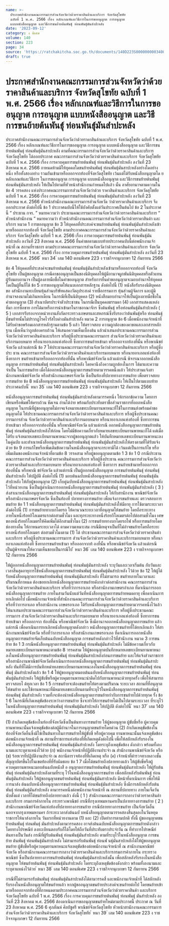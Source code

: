```yaml
---
name: >-
  ประกาศสำนักงานคณะกรรมการส่วนจังหวัดว่าด้วยราคาสินค้าและบริการ จังหวัดสุโขทัย
  ฉบับที่ 1 พ.ศ. 2566 เรื่อง หลักเกณฑ์และวิธีการในการขออนุญาต การอนุญาต
  แบบหนังสืออนุญาต และวิธีการขนย้ายต้นพันธุ์ ท่อนพันธุ์มันสำปะหลัง
date: '2023-09-12'
category: ง พิเศษ
volume: 140
section: 223
page: 34
source: 'https://ratchakitcha.soc.go.th/documents/140D223S0000000003400.pdf'
draft: true
---
```


# ประกาศสำนักงานคณะกรรมการส่วนจังหวัดว่าด้วยราคาสินค้าและบริการ จังหวัดสุโขทัย ฉบับที่ 1 พ.ศ. 2566 เรื่อง หลักเกณฑ์และวิธีการในการขออนุญาต การอนุญาต แบบหนังสืออนุญาต และวิธีการขนย้ายต้นพันธุ์ ท่อนพันธุ์มันสำปะหลัง

ประกาศสำนักงานคณะกรรมการส่วนจังหวัดว่าด้วยราคาสินค้าและบริการ จังหวัดสุโขทัย ฉบับที่ 1 พ.ศ. 2566 เรื่อง หลักเกณฑ์และวิธีการในการขออนุญาต การอนุญาต แบบหนังสืออนุญาต และวิธีการขนย้ายต้นพันธุ์ ท่อนพันธุ์มันสาปะหลัง ตามที่คณะกรรมการส่วนจังหวัดว่าด้วยราคาสินค้าและบริการ จังหวัดสุโขทัย ได้ออกประกาศ คณะกรรมการส่วนจังหวัดว่าด้วยราคาสินค้าและบริการ จังหวัดสุโขทัย ฉบับที่ 1 พ.ศ. 2566 เรื่อง การควบคุมการขนย้ายต้นพันธุ์ ท่อนพันธุ์มันสำปะหลัง ลงวันที่ 23 สิงหาคม พ.ศ. 2566 กาหนดห้ามมิให้บุคคลใดขนย้ายต้นพันธุ์ ท่อนพันธุ์มันสาปะหลังอย่างใดอย่างหนึ่ง หรือทั้งสองอย่าง รวมกันเข้ามาหรือออกจากท้องที่จังหวัดสุโขทัย เว้นแต่ได้รับหนังสืออนุญาตโด ยหลักเกณฑ์และวิธีการ ในการขออนุญาต การอนุญาต แบบหนังสืออนุญาต และวิธีการขนย้ายต้นพันธุ์ ท่อนพันธุ์มันสาปะหลัง ให้เป็นไปตามที่หัวหน้าสำนักงานกำหนดไปแล้ว นั้น อาศัยอานาจตามความในข้อ 4 วรรคสอง แห่งประกาศคณะกรรมการส่วนจังหวัดว่าด้วย ราคาสินค้าและบริการ จังหวัดสุโขทัย ฉบับที่ 1 พ.ศ. 2566 เรื่อง การควบคุมการขนย้ายต้นพันธุ์ ท่อนพันธุ์มันสำปะหลัง ลงวันที่ 23 สิงหาคม พ.ศ. 2566 หัวหน้าสำนักงานคณะกรรมการส่วนจังหวัด ว่าด้วยราคาสินค้าและบริการ จึงออกประกาศ ดังต่อไปนี้ ข้อ 1 ประกาศฉบับนี้ให้ใช้บังคับตั้งแต่วันประกาศเป็นต้นไป ข้อ 2 ในประกาศนี้ “ ประธาน กจร. ” หมายความว่า ประธานคณะกรรมการส่วนจังหวัดว่าด้วยราคาสินค้าและบริการ “ หัวหน้าสำนักงาน ” หมายความว่า หัวหน้าสำนักงานคณะกรรมการส่วนจังหวัดว่าด้วยราคาสินค้า และบริการ หมวด 1 การขออนุญาต ข้อ 3 ให้บุคคลที่ประสงค์จะขนย้ายต้นพันธุ์ ท่อนพันธุ์มันสำปะหลังเข้ามาหรือออกจากท้องที่ จังหวัดสุโขทัย ตามประกาศคณะกรรมการส่วนจังหวัดว่าด้วยราคาสินค้าและบริการ จังหวัดสุโขทัย ฉบับที่ 1 พ.ศ. 2566 เรื่อง การควบคุมการขนย้ายต้นพันธุ์ ท่อนพันธุ์มันสำปะหลัง ลงวันที่ 23 สิงหาคม พ.ศ. 2566 ยื่นคำขอตามแบบท้ายประกาศฉบับนี้ต่อพนักงานเจ้าหน้าที่ ณ สถานที่ราชการ ตามประกาศคณะกรรมการส่วนจังหวัดว่าด้วยราคาสินค้าและบริการ จังหวัดสุโขทัย ฉบับที่ 1 พ.ศ. 2566 เรื่อง การควบคุมการขนย้ายต้นพันธุ์ ท่อนพันธุ์มันสำปะหลัง ลงวันที่ 23 สิงหาคม พ.ศ. 2566 ้ หนา 34 ่ เลม 140 ตอนพิเศษ 223 ง ราชกิจจานุเบกษา 12 กันยายน 2566

ข้อ 4 ให้บุคคลที่ประสงค์จะขนย้ายต้นพันธุ์ ท่อนพันธุ์มันสำปะหลังเข้ามาหรือออกจากท้องที่ จังหวัดสุโขทัย เป็นผู้ขออนุญาต กรณีคาขออนุญาตเป็นของนิติบุคคลให้ผู้มีอานาจผูกพันนิติบุคคลหรือตัวแทนผู้รับมอบอานาจ เป็นผู้ลงลายมือชื่อในคำขออนุญาต สำหรับการยื่นคำขออนุญาตจะมอบอำนาจให้บุคคลใดเป็นผู้ยื่นก็ได้ ข้อ 5 การขออนุญาตให้แนบเอกสารหลักฐาน ดังต่อไปนี้ (1) หนังสือรับรองนิติบุคคลขอ งสำนักงานทะเบียนหุ้นส่วนบริษัทแสดงวัตถุประสงค์ รายชื่อกรรมการ หุ้นส่วนผู้จัดการ และผู้มีอำนาจลงนามไม่เกินหกเดือน ในกรณีที่เป็นนิติบุคคล (2) หนังสือมอบอำนาจให้เป็นผู้ลงลายมือชื่อในคำขออนุญาต (3) สำเนาบัตรประจำตัวประชาชน ในกรณีเป็นบุคคลธรรมดา (4) เอกสารแสดงแหล่งที่มา การซื้อขาย การได้มาหรือการนำเข้ามาในราชอาณาจักร ซึ่งต้นพันธุ์ หรือท่อนพันธุ์มันสำปะหลัง ( 5 ) เอกสารรับรองจากหน่วยงานสังกัดกระทรวงเกษตรและสหกรณ์ซึ่งรับรองว่าต้นพันธุ์หรือ ท่อนพันธุ์ที่ขนย้ายนั้นไม่ปรากฏโรคไวรัสใบด่างมันสำปะหลัง หมวด 2 การอนุญาต ข้อ 6 เมื่อพนักงานเจ้าหน้าที่ได้รับคำขอพร้อมเอกสารหลักฐานตามข้อ 5 แล้ว ให้ตรวจสอบ ความถูกต้องของคาขอและเอกสารหลักฐาน เมื่อเห็นว่าถูกต้องครบถ้วน ให้เสนอความเห็นเบื้องต้น แล้วนำเสนอประธานคณะกรรมการส่วนจังหวัดว่าด้วยราคาสินค้าและบริการ หรือผู้ซึ่งประธานคณะกรรมการ ส่วนจังหวัดว่าด้วยราคาสินค้าและบริการมอบหมาย หรือนายอาเภอแห่งท้องที่ ซึ่งทาการขนย้ายเข้ามา หรือออกจากท้องที่นั้น หรือพาณิชย์จังหวัด แล้วแต่กรณี ข้อ 7 ให้ประธานคณะกรรมการส่วนจังหวัดว่าด้วยราคาสินค้าและบริการ หรือผู้ซึ่งประ ธาน คณะกรรมการส่วนจังหวัดว่าด้วยราคาสินค้าและบริการมอบหมาย หรือนายอาเภอแห่งท้องที่ ซึ่งทาการ ขนย้ายเข้ามาหรือออกจากท้องที่นั้น หรือพาณิชย์จังหวัด แล้วแต่กรณี พิจารณาออกหนังสืออนุญาต การขนย้ายต้นพันธุ์ ท่อนพันธุ์มันสาปะหลัง โดยคานึงถึงความถูกต้องในการ ได้มาและความจำเป็น ในการขนย้าย เมื่อได้ออกหนังสืออนุญาตการขนย้ายตามวรรคหนึ่งแล้ว ให้ประสานแจ้งสานักงานพาณิชย์จังหวัด หรือสำนักงานเกษตรจังหวัด ซึ่งเป็นท้องที่ปลายทางการขนย้าย เพื่อตรวจสอบการขนย้าย ข้อ 8 หนังสืออนุญาตการขนย้ายต้นพันธุ์ ท่อนพันธุ์มันสาปะหลัง ให้เป็นไปตามแบบท้าย ประกาศฉบับนี้ ้ หนา 35 ่ เลม 140 ตอนพิเศษ 223 ง ราชกิจจานุเบกษา 12 กันยายน 2566

หนังสืออนุญาตการขนย้ายต้นพันธุ์ ท่อนพันธุ์มันสาปะหลังตามวรรคหนึ่ง ให้กรอกข้อความ โดยการเขียนหรือพิมพ์ให้ครบถ้วน ชัดเจน อ่านได้ง่าย พร้อมกับประทับตราชื่อส่วนราชการที่ออกหนังสือ อนุญาต ในกรณีที่ผู้ขออนุญาตไม่อาจแจ้งหมายเลขทะเบียนยานพาหนะที่ใช้ในการขนส่งพร้อมคำขออนุญาตได้ ให้ประธานคณะกรรมการส่วนจังหวัดว่าด้วยราคาสินค้าและบริการ หรือผู้ซึ่งประธานคณะกรรมการส่วน จังหวัดว่าด้วยราคาสินค้าและบริการมอบหมาย หรือนายอาเภอแห่งท้องที่ ซึ่งทาการขน ย้ายเข้ามา หรือออกจากท้องที่นั้น หรือพาณิชย์จังหวัด แล้วแต่กรณี ออกหนังสืออนุญาตการขนย้ายต้นพันธุ์ ท่อนพันธุ์มันสาปะหลังให้ก่อน โดยไม่มีข้อความเกี่ยวกับหมายเลขทะเบียนยานพาหนะก็ได้ แต่เมื่อได้รับ แจ้งหมายเลขทะเบียนยานพาหนะจากผู้ขออนุญาตแล้ว ให้บันทึกหมายเลขทะเบียนยานพาหนะลงในคู่ฉบับ และสำเนาหนังสืออนุญาตการขนย้ายต้นพันธุ์ ท่อนพันธุ์มันสำปะหลังให้ตรงตามที่ได้รับแจ้งด้วย ข้อ 9 การแก้ไขหรือเพิ่มเติมข้อความในหนังสืออนุญาตจะกระทามิได้ เว้นแต่เป็นการแก้ไข หรือเพิ่มเติมของพนักงานเจ้าหน้าที่ตามข้อ 8 วรรคสาม หรือผู้ขออนุญาตตามข้อ 1 3 ข้อ 1 0 กรณีประธานคณะกรรมการส่วนจังหวัดว่าด้วยราคาสินค้าและบริการ หรือผู้ซึ่งประธาน คณะกรรมการส่วนจังหวัดว่าด้วยราคาสินค้าและบริการมอบหมาย หรือนายอาเภอแห่งท้องที่ ซึ่งทาการ ขนย้ายเข้ามาหรือออกจากท้องที่นั้น หรือพาณิ ชย์จังหวัด แล้วแต่กรณี เป็นผู้ออกหนังสืออนุญาต การขนย้ายต้นพันธุ์ ท่อนพันธุ์มันสำปะหลัง ให้ปฏิบัติ ดังต่อไปนี้ (1) มอบต้นฉบับหนังสืออนุญาตการขนย้ายต้นพันธุ์ ท่อนพันธุ์มันสำปะหลัง ให้กับผู้ขออนุญาต (2) เก็บคู่ฉบับหนังสืออนุญาตการขนย้ายต้นพันธุ์ ท่อนพันธุ์มันสาปะหลัง ไว้ที่หน่วยงาน ซึ่งเป็นผู้ดำเนินการออกหนังสืออนุญาตการขนย้ายต้นพันธุ์ ท่อนพันธุ์มันสำปะหลัง ( 3 ) ส่งสาเนาหนังสืออนุญาตการขนย้ายต้นพันธุ์ ท่อนพันธุ์มันสาปะหลัง ให้กับสานักงาน พาณิชย์จังหวัด หรือสานักงานเกษตรจังหวัด ซึ่งเป็นท้องที่ ปลายทางการขนย้าย เพื่อแจ้งการขนย้ายและ ตรวจสอบการขนย้าย ข้อ 1 1 หนังสืออนุญาตการขนย้ายต้นพันธุ์ ท่อนพันธุ์มันสำปะหลังให้มีอายุ การใช้ตามระยะเวลา ดังต่อไปนี้ (1) การขนย้ายทางบกโดยรถ ให้คานวณระยะเวลาที่อนุญาตให้ขนย้าย โดยถือระยะทาง ภายในหนึ่งร้อยกิโลเมตรแรกต่อสามชั่วโมง และทุกระยะทางหนึ่งร้อยกิโลเมตรต่อไปต่อสามชั่วโมง เศษของหนึ่งร้อยกิโลเมตรให้คิดเพิ่มได้อีกสามชั่วโมง (2) การขนย้ายทางบกโดยรถไฟ หรือการขนย้ายโดยช่องทางอื่น ให้กาหนดระยะเวลาได้ ตามความเหมาะสม กรณีมีเหตุจาเป็นที่ไม่อำจขนย้ายโดยถือระยะทางหนึ่งร้อยกิโลเมตร ต่อสามชั่วโมงตาม (1) ได้ ประธานคณะกรรมการส่วนจังหวัดว่าด้วยราคาสินค้าและบริการ หรือผู้ซึ่งประธานคณะกรรมการ ส่วนจังหวัดว่าด้วยราคาสินค้าและบริการมอบหมาย หรือนายอาเภอแห่งท้องที่ ซึ่งทาการขนย้ายเข้ามา หรือออกจากท้ องที่นั้น หรือพาณิชย์จังหวัด แล้วแต่กรณี เป็นผู้พิจารณาให้ความเห็นชอบเป็นกรณีไป ้ หนา 36 ่ เลม 140 ตอนพิเศษ 223 ง ราชกิจจานุเบกษา 12 กันยายน 2566

ให้ผู้ออกหนังสืออนุญาตการขนย้ายต้นพันธุ์ ท่อนพันธุ์มันสาปะหลัง ระบุวันและเวลาเริ่มต้น กับวันและเวลาสิ้นสุดอายุการใช้หนังสืออนุญาตการขนย้ายต้นพันธุ์ ท่อนพันธุ์มันสำปะหลัง ไว้ด้วย ข้อ 12 ให้ผู้ได้รับหนังสืออนุญาตการขนย้ายต้นพันธุ์ ท่อนพันธุ์มันสาปะหลัง ที่ไม่สามารถ ขนย้ายภายในเวลาและปริมาณที่กาหนด ต้องขอยกเลิกหนังสืออนุญาตการขนย้ายดังกล่าวต่อสานักงาน คณะกรรมการส่วนจังหวัดว่าด้วยราคาสินค้าและบริการ หรือที่ว่าการอาเภอ หรือสานักงานเกษตรอำเภอ ที่ดาเนินการออกหนังสืออนุญาตการขนย้าย ภายในสามวันนับแต่วันที่หนังสืออนุญาตการขนย้ายหมดอายุ เพื่อดาเนินการยกเลิกต่อไป เมื่อพนักงานเจ้าหน้าที่สำนักงานคณะกรรมการส่วนจังหวัดว่าด้วยราคาสินค้าและบริการ หรือที่ว่าการอาเภอ หรือสานักงาน เกษตรอาเภอ ได้รับหนังสืออนุญาตการขนย้ายตามวรรคหนึ่งไว้แล้ว ให้นาเสนอประธานคณะกรรมการส่วนจังหวัดว่าด้วยราคาสินค้าและบริการ หรือผู้ซึ่งประธานคณะกรรมการ ส่วนจังหวัดว่าด้วยราคาสินค้าและบริการมอบหมาย หรือนายอาเภอแห่งท้องที่ ซึ่งทาการขนย้ายเข้ามา หรือออกจาก ท้องที่นั้น หรือพาณิชย์จังหวัด ซึ่งมีอานาจออกหนังสืออนุญาตการขนย้าย แล้วแต่กรณี เพื่อดาเนินการยกเลิกหนังสืออนุญาตดังกล่าว หนังสืออนุญาตการขนย้ายที่ได้ยกเลิกแล้ว ให้สานักงานพาณิชย์จังหวัด หรือที่ว่าการอาเภอ หรือสานักงานเกษตรอาเภอ ที่ดาเนินการออกหนังสืออนุญาตการขนย้ายจัดเก็บต้นฉบับหนังสืออนุญาต การขนย้ายดังกล่าวไว้ที่สำนักงาน หมวด 3 การขนย้าย ข้อ 1 3 กรณีหนังสืออนุญาตการขนย้ายต้นพันธุ์ ท่อนพันธุ์มันสำปะหลัง ไม่มีข้อความเกี่ยวกับ หมายเลขทะเบียนยานพาหนะตามข้อ 8 วรรคสาม ให้ผู้ขออนุญาตบันทึกหมายเลขทะเบียนยานพาหนะ ลงในหนังสืออนุญาตการขนย้ายต้นพันธุ์ ท่อนพันธุ์มันสาปะหลังก่อนการขนย้าย และให้แจ้งส่วนราชการ หรือสานักงานพาณิชย์จังหวัดที่ดาเนินการออกหนังสืออนุญาตการขนย้ายต้นพันธุ์ ท่อนพันธุ์มันสาปะหลัง ทันทีที่ได้มีการบันทึกหมำยเลขทะเบียนยานพาหนะลงในหนังสืออนุญาตการขนย้ายต้นพันธุ์ ท่อนพันธุ์ มันสำปะหลังแล้ว ข้อ 1 4 ให้ผู้ขออนุญาตมอบต้นฉบับหนังสืออนุญาตการขนย้ายต้นพันธุ์ ท่อนพันธุ์มันสำปะหลัง ให้ผู้ขับขี่หรือผู้ควบคุมยานพาหนะนำติดไปกับยานพาหนะด้วยทุกครั้ง เพื่อให้สามารถตรวจสอบไ ด้ทุกเวลา ข้อ 1 5 การขนย้ายจะต้องขนย้ายให้ตรงตามปริมาณ ระยะเวลา สถานที่ที่อนุญาตให้ขนย้าย และใช้ยานพาหนะที่มีหมายเลขทะเบียนตามที่ระบุไว้ในหนังสืออนุญาตการขนย้ายต้นพันธุ์ ท่อนพันธุ์ มันสำปะหลัง รวมทั้งจะต้องนำหนังสืออนุญาตการขนย้ายกำกับการขนย้ายไปด้วยทุกค รั้ง ข้อ 1 6 ในกรณีที่เกิดเหตุขัดข้องระหว่างการขนย้าย ซึ่งจะทำให้การขนย้ายไม่เป็นไปตามระยะเวลา ที่ระบุไว้ในหนังสืออนุญาตการขนย้ายต้นพันธุ์ ท่อนพันธุ์มันสำปะหลัง ให้ปฏิบัติ ดังต่อไปนี้ ้ หนา 37 ่ เลม 140 ตอนพิเศษ 223 ง ราชกิจจานุเบกษา 12 กันยายน 2566

(1) ถ้าเกิดเหตุขัดข้องในท้องที่จังหวัดซึ่งเป็นต้นทางการขนย้าย ให้ผู้ขออนุญาต ผู้ขับขี่หรือ ผู้ควบคุมยานพาหนะนั้นแจ้งเหตุขัดข้องต่อผู้มีอำนาจในการอนุญาตขนย้ายโดยด่วน (2) ถ้าเกิดเหตุขัดข้องในท้องที่จังหวัดอื่นซึ่งมิใช่เป็นต้นทางในการขนย้ายให้ผู้ขับขี่ หรือผู้ควบคุม ยานพาหนะนั้นแจ้งเหตุขัดข้องต่อพนักงานเจ้าหน้าที่ ณ สถานที่ราชการแห่งท้องที่ที่เกิดเหตุดังต่อไปนี้ เพื่อให้สลักหลังรับรองในหนังสืออนุญาตการขนย้ายต้นพันธุ์ ท่อนพันธุ์มันสำปะหลัง โดยระบุถึงเหตุขัดข้อง ดังกล่าว พร้อมทั้งลงนามและระบุตาแหน่งไว้ด้วย (ก) พนักงานเจ้าหน้าที่ปฏิบัติงานประจำ ณ สำนักงานพาณิชย์จังหวัด หรือ (ข) ร้อยเวรที่ปฏิบัติงานประจำ ณ สถานีตารวจท้องที่ที่เกิดเหตุ หรือ (ค) เจ้าหน้าที่ตำรวจทางหลวงชั้นสัญญาบัตรขึ้นไปในเขตท้องที่ที่รับผิดชอบ ข้อ 1 7 เมื่อได้ขนย้ายถึงปลายทางแล้ว ให้ผู้ขับขี่หรือผู้ควบคุมยานพาหนะมอบต้นฉบับหนังสื อ อนุญาตการขนย้ายต้นพันธุ์ ท่อนพันธุ์มันสาปะหลัง ให้ผู้รับต้นพันธุ์ ท่อนพันธุ์มันสาปะหลังตามที่ระบุ ไว้ในหนังสืออนุญาตการขนย้าย เพื่อสลักหลังรับต้นพันธุ์ ท่อนพันธุ์มันสำปะหลัง ให้ผู้ขออนุญาตขนย้ายต้นพันธุ์ ท่อนพันธุ์มันสาปะหลัง มีหน้าที่ดาเนินการ เพื่อให้มีการนาส่ง ต้นฉบับหนังสืออนุญาตการขนย้ายต้นพันธุ์ ท่อนพันธุ์มันสำปะหลัง ซึ่งมีการสลักหลังรับต้นพันธุ์ ท่อนพันธุ์มันสำปะหลัง ตามวรรคหนึ่งต่อพนักงานเจ้าหน้าที่ ณ สถานที่ปลายทาง ภายในเจ็ดวันนับตั้งแต่ เวลาที่ได้ขนย้ายถึงปลายทางแล้ว ดังนี้ ( 1 ) สำนักงานคณะกรรมการกลางว่าด้วยราคาสินค้าและบริการ กรมการค้าภายใน กระทรวงพาณิชย์ กรณีที่กรุงเทพมหานครเป็นปลายทางการขนย้าย ( 2 ) สำนักงานพาณิชย์จังหวัดแห่งท้องที่ปลายทางการขนย้าย กรณีปลายทางการขนย้าย เป็นจังหวัดอื่นนอกจากกรุงเทพมหานคร ถ้าระยะเวลาส่งต้นฉบั บหนังสืออนุญาตตามวรรคสองสิ้นสุดลงในวันหยุดราชการให้นาส่งภายใน วันแรกที่หน่วยงานตาม (1) และ (2) เปิดทำการตามปกติ ทั้งนี้ ผู้ขออนุญาตขนย้ายต้นพันธุ์ ท่อนพันธุ์ มันสำปะหลังตามวรรคสอง อาจส่งต้นฉบับหนังสืออนุญาตการขนย้ายดังกล่าว โดยทางไปรษณีย์ ลงทะเบียนตอบรับก็ได้โดยให้ถือวันที่ประทับตราประจำวัน ณ ที่ทำการไปรษณีย์ต้นทางเป็นวันส่ง กรณีที่ผู้รับต้นพันธุ์ ท่อนพันธุ์มันสำปะหลัง ตามที่ระบุไว้ในหนังสืออนุญาต การขนย้าย ต้นพันธุ์ ท่อนพันธุ์มันสาปะหลัง ไม่สามารถรับต้นพันธุ์ ท่อนพั นธุ์มันสาปะหลังได้ให้ผู้ขออนุญาตขนย้าย ผู้ขับขี่หรือผู้ควบคุมยานพาหนะแจ้งเหตุขัดข้องต่อพนักงานเจ้าหน้าที่ ณ สานักงานพาณิชย์จังหวัด หรือสานักงานคณะกรรมการกลางว่าด้วยราคาสินค้าและบริการกรมการค้าภายใน กระทรวงพาณิชย์ ซึ่งเป็นปลายทางการขนย้ายต้นพันธุ์ ท่อนพันธุ์มันสาปะหลังนั้น เพื่อสลักหลังรับรองในหนังสืออนุญาต ให้ขนย้ายต้นพันธุ์ ท่อนพันธุ์มันสำปะหลัง โดยระบุถึงเหตุขัดข้องดังกล่าว พร้อมทั้งลงนามและ ระบุตาแหน่งไว้ด้วย ้ หนา 38 ่ เลม 140 ตอนพิเศษ 223 ง ราชกิจจานุเบกษา 12 กันยายน 2566

กรณีที่ไม่สามารถรับต้นพันธุ์ ท่อนพันธุ์มันสาปะหลังได้ตามวรรคสี่ และพนักงานเจ้าหน้ำที่ ได้สลักหลังรับรองในหนังสืออนุญาตให้ขนย้ายแล้ว หากผู้ขออนุญาตขนย้ายประสงค์จะขนย้ายต่อไป โดยขนย้ายเข้ามาหรือออกจากท้องที่ที่กาหนดตามประกาศคณะกรรมการส่วนจังหวัดว่าด้วยราคาสินค้า และบริการ จังหวัดสุโขทัย ฉบับที่ 1 พ.ศ. 2566 เรื่อง การควบคุมการขนย้ายต้นพันธุ์ ท่อนพันธุ์ มันสำปะหลัง ลงวันที่ 23 สิงหาคม พ.ศ. 2566 ต้องดาเนินการขออนุญาตขนย้ายใหม่ตามประกาศนี้ ประกาศ ณ วันที่ 23 สิงหาคม พ.ศ. 256 6 ศุภสัณห์ ศิลป์ชูศรี พาณิชย์จังหวัดสุโขทัย หัวหน้าสานักงานคณะกรรมการส่วนจังหวัดว่าด้วยราคาสินค้าและบริการ จังหวัดสุโขทัย ้ หนา 39 ่ เลม 140 ตอนพิเศษ 223 ง ราชกิจจานุเบกษา 12 กันยายน 2566





